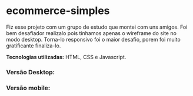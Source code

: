 # ecommerce-simples

Fiz esse projeto com um grupo de estudo que montei com uns amigos. Foi bem desafiador realizalo pois tinhamos apenas o wireframe do site no modo desktop.
Torna-lo responsivo foi o maior desafio, porem foi muito gratificante finaliza-lo.

**Tecnologias utilizadas:** HTML, CSS e Javascript.


### Versão Desktop:



### Versão mobile:
